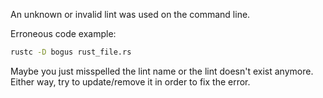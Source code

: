 An unknown or invalid lint was used on the command line.

Erroneous code example:

```sh
rustc -D bogus rust_file.rs
```

Maybe you just misspelled the lint name or the lint doesn't exist anymore.
Either way, try to update/remove it in order to fix the error.
